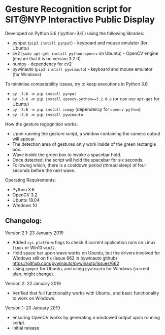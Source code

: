 # Gesture Recognition script for SIT@NYP Interactive Public Display
Developed on Python 3.6 ('python-3.6`) using the following libraries:
  - pynput (`pip3 install pynput`) - keyboard and mouse emulator (for Ubuntu)
  - cv2 (`sudo apt-get install python-opencv` on Ubuntu) - OpenCV engine (ensure that it is on version 3.2.0)
  - numpy - dependency for cv2
  - pywinauto (`pip3 install pywinauto`) - keyboard and mouse emulator (for Windows)
  
To minimise compatability issues, try to keep executions in Python 3.6 
- `py -3.6 -m pip install pynput`
- `py -3.6 -m pip install opencv-python==3.2.0.8` (or can use `apt-get` for Ubuntu)
- `py -3.6 -m pip install numpy` (dependency for `opencv-python`)
- `py -3.6 -m pip install pywinauto`

How the gesture regognition works:
- Upon running the gesture script, a window containing the camera output will appear.
- The detection area of gestures only work inside of the green rectangle box.
- Wave inside the green box to invoke a spacebar hold.
- Once detected, the script will hold the spacebar for six seconds.
- Following which, there is a cooldown period (thread sleep) of four seconds before the next wave.

Operating Requirements:
- Python 3.6
- OpenCV 3.2
- Ubuntu 18.04
- Windows 10

## Changelog:
Version 2.1: 23 January 2019
- Added `sys.platform` flags to check if current application runs on Linux `linux` or Win10 `win32`.
- Hold space bar upon wave works on Ubuntu, but the drivers involved for Windows still on fix (issue 662 in pywinauto github) https://github.com/pywinauto/pywinauto/issues/662
- Using `pynput` for Ubuntu, and using `pywinauto` for Windows (current plan, might change).

Version 2: 22 January 2019
- Verified that full functionality works with Ubuntu, and basic functionality to work on Windows.

Version 1: 20 January 2019
- ensuring OpenCV works by generating a windowed output upon running script.
- initial release

